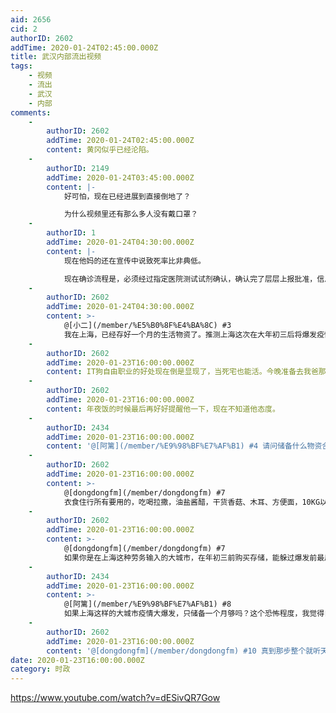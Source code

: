 ```yaml
---
aid: 2656
cid: 2
authorID: 2602
addTime: 2020-01-24T02:45:00.000Z
title: 武汉内部流出视频
tags:
    - 视频
    - 流出
    - 武汉
    - 内部
comments:
    -
        authorID: 2602
        addTime: 2020-01-24T02:45:00.000Z
        content: 黄冈似乎已经沦陷。
    -
        authorID: 2149
        addTime: 2020-01-24T03:45:00.000Z
        content: |-
            好可怕，现在已经进展到直接倒地了？

            为什么视频里还有那么多人没有戴口罩？
    -
        authorID: 1
        addTime: 2020-01-24T04:30:00.000Z
        content: |-
            现在他妈的还在宣传中说致死率比非典低。

            现在确诊流程是，必须经过指定医院测试试剂确认，确认完了层层上报批准，信息发布的权力被垄断，习近平真尼玛自裁吧。
    -
        authorID: 2602
        addTime: 2020-01-24T04:30:00.000Z
        content: >-
            @[小二](/member/%E5%B0%8F%E4%BA%8C) #3
            我在上海，已经存好一个月的生活物资了。推测上海这次在大年初三后将爆发疫情。也提前4，5天通知了老爸，当然他听不听是他的事情了。
    -
        authorID: 2602
        addTime: 2020-01-23T16:00:00.000Z
        content: IT狗自由职业的好处现在倒是显现了，当死宅也能活。今晚准备去我爸那边吃个年夜饭，选择乘坐远离客运站的市内公交车，轻轨什么的已经放弃了。
    -
        authorID: 2602
        addTime: 2020-01-23T16:00:00.000Z
        content: 年夜饭的时候最后再好好提醒他一下，现在不知道他态度。
    -
        authorID: 2434
        addTime: 2020-01-23T16:00:00.000Z
        content: '@[阿篱](/member/%E9%98%BF%E7%AF%B1) #4 请问储备什么物资合适？维生素和矿物质复合片和方便面是否靠谱？'
    -
        authorID: 2602
        addTime: 2020-01-23T16:00:00.000Z
        content: >-
            @[dongdongfm](/member/dongdongfm) #7
            衣食住行所有要用的，吃喝拉撒，油盐酱醋，干货香菇、木耳、方便面，10KG以上的大米，冻肉。
    -
        authorID: 2602
        addTime: 2020-01-23T16:00:00.000Z
        content: >-
            @[dongdongfm](/member/dongdongfm) #7
            如果你是在上海这种劳务输入的大城市，在年初三前购买存储，能躲过爆发前最后一天。之后大量务工人员返回大城市，就哪也不要去了！去哪都有危险，叫外卖也是不安全的。
    -
        authorID: 2434
        addTime: 2020-01-23T16:00:00.000Z
        content: >-
            @[阿篱](/member/%E9%98%BF%E7%AF%B1) #8
            如果上海这样的大城市疫情大爆发，只储备一个月够吗？这个恐怖程度，我觉得自少得储备一年了。
    -
        authorID: 2602
        addTime: 2020-01-23T16:00:00.000Z
        content: '@[dongdongfm](/member/dongdongfm) #10 真到那步整个就听天由命吧，用姨学作为行动指南了。'
date: 2020-01-23T16:00:00.000Z
category: 时政
---
```


https://www.youtube.com/watch?v=dESivQR7Gow
